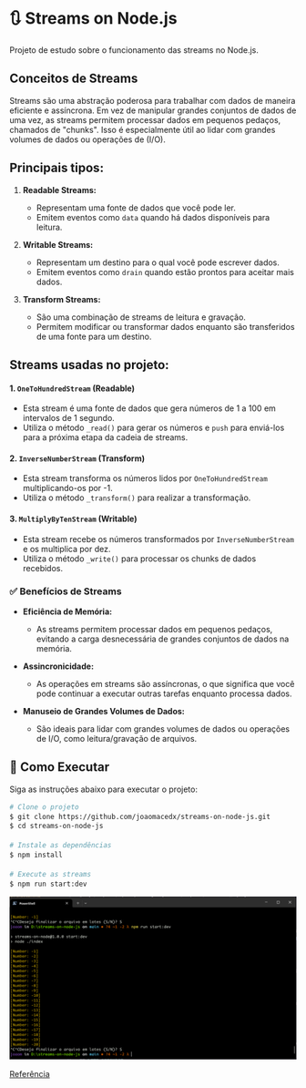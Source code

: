 # 🔃 Streams on Node.js

Projeto de estudo sobre o funcionamento das streams no Node.js.

## Conceitos de Streams

Streams são uma abstração poderosa para trabalhar com dados de maneira eficiente e assíncrona. Em vez de manipular grandes conjuntos de dados de uma vez, as streams permitem processar dados em pequenos pedaços, chamados de "chunks". Isso é especialmente útil ao lidar com grandes volumes de dados ou operações de (I/O).

## Principais tipos:

1. **Readable Streams:**
   - Representam uma fonte de dados que você pode ler.
   - Emitem eventos como `data` quando há dados disponíveis para leitura.

2. **Writable Streams:**
   - Representam um destino para o qual você pode escrever dados.
   - Emitem eventos como `drain` quando estão prontos para aceitar mais dados.

3. **Transform Streams:**
   - São uma combinação de streams de leitura e gravação.
   - Permitem modificar ou transformar dados enquanto são transferidos de uma fonte para um destino.

## Streams usadas no projeto:

#### 1. `OneToHundredStream` (Readable)

   - Esta stream é uma fonte de dados que gera números de 1 a 100 em intervalos de 1 segundo.
   - Utiliza o método `_read()` para gerar os números e `push` para enviá-los para a próxima etapa da cadeia de streams.

#### 2. `InverseNumberStream` (Transform)

   - Esta stream transforma os números lidos por `OneToHundredStream` multiplicando-os por -1.
   - Utiliza o método `_transform()` para realizar a transformação.

#### 3. `MultiplyByTenStream` (Writable)

   - Esta stream recebe os números transformados por `InverseNumberStream` e os multiplica por dez.
   - Utiliza o método `_write()` para processar os chunks de dados recebidos.

### ✅ Benefícios de Streams

- **Eficiência de Memória:**
  - As streams permitem processar dados em pequenos pedaços, evitando a carga desnecessária de grandes conjuntos de dados na memória.

- **Assincronicidade:**
  - As operações em streams são assíncronas, o que significa que você pode continuar a executar outras tarefas enquanto processa dados.

- **Manuseio de Grandes Volumes de Dados:**
  - São ideais para lidar com grandes volumes de dados ou operações de I/O, como leitura/gravação de arquivos.


## 🚀 Como Executar

Siga as instruções abaixo para executar o projeto:

```bash
# Clone o projeto
$ git clone https://github.com/joaomacedx/streams-on-node-js.git
$ cd streams-on-node-js

# Instale as dependências
$ npm install

# Execute as streams
$ npm run start:dev
```

![Example](./assets/example.png)

[Referência](https://nodejs.org/api/stream.html)

